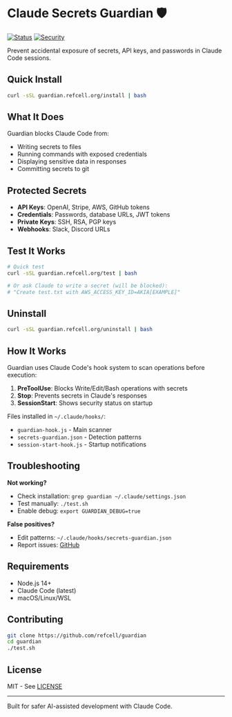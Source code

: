 # Claude Secrets Guardian 🛡️

[![Status](https://img.shields.io/badge/status-active-success.svg)](https://github.com/refcell/guardian)
[![Security](https://img.shields.io/badge/security-enabled-blue.svg)](https://github.com/refcell/guardian)

Prevent accidental exposure of secrets, API keys, and passwords in Claude Code sessions.

## Quick Install

```bash
curl -sSL guardian.refcell.org/install | bash
```

## What It Does

Guardian blocks Claude Code from:
- Writing secrets to files
- Running commands with exposed credentials  
- Displaying sensitive data in responses
- Committing secrets to git

## Protected Secrets

- **API Keys**: OpenAI, Stripe, AWS, GitHub tokens
- **Credentials**: Passwords, database URLs, JWT tokens
- **Private Keys**: SSH, RSA, PGP keys
- **Webhooks**: Slack, Discord URLs

## Test It Works

```bash
# Quick test
curl -sSL guardian.refcell.org/test | bash

# Or ask Claude to write a secret (will be blocked):
# "Create test.txt with AWS_ACCESS_KEY_ID=AKIA[EXAMPLE]"
```

## Uninstall

```bash
curl -sSL guardian.refcell.org/uninstall | bash
```

## How It Works

Guardian uses Claude Code's hook system to scan operations before execution:

1. **PreToolUse**: Blocks Write/Edit/Bash operations with secrets
2. **Stop**: Prevents secrets in Claude's responses
3. **SessionStart**: Shows security status on startup

Files installed in `~/.claude/hooks/`:
- `guardian-hook.js` - Main scanner
- `secrets-guardian.json` - Detection patterns
- `session-start-hook.js` - Startup notifications

## Troubleshooting

**Not working?**
- Check installation: `grep guardian ~/.claude/settings.json`
- Test manually: `./test.sh`
- Enable debug: `export GUARDIAN_DEBUG=true`

**False positives?**
- Edit patterns: `~/.claude/hooks/secrets-guardian.json`
- Report issues: [GitHub](https://github.com/refcell/guardian/issues)

## Requirements

- Node.js 14+
- Claude Code (latest)
- macOS/Linux/WSL

## Contributing

```bash
git clone https://github.com/refcell/guardian
cd guardian
./test.sh
```

## License

MIT - See [LICENSE](LICENSE)

---

Built for safer AI-assisted development with Claude Code.